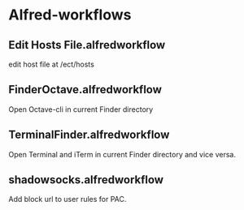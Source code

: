 # Alfred-workflows

## Edit Hosts File.alfredworkflow

edit host file at /ect/hosts


## FinderOctave.alfredworkflow

Open Octave-cli in current Finder directory


## TerminalFinder.alfredworkflow

Open Terminal and iTerm in current Finder directory and vice versa.


## shadowsocks.alfredworkflow

Add block url to user rules for PAC.
